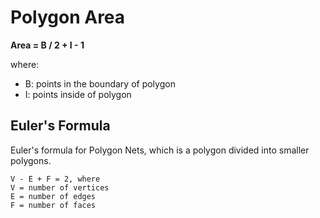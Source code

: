 # Polygon Area

**Area = B / 2 + I - 1**

where:

- B: points in the boundary of polygon
- I: points inside of polygon

## Euler's Formula

Euler's formula for Polygon Nets, which is a polygon divided into smaller polygons.

```
V - E + F = 2, where
V = number of vertices
E = number of edges
F = number of faces
```
